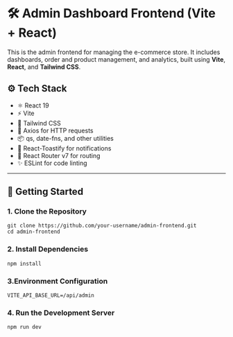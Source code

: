 # 🛠️ Admin Dashboard Frontend (Vite + React)

This is the admin frontend for managing the e-commerce store. It includes dashboards, order and product management, and analytics, built using **Vite**, **React**, and **Tailwind CSS**.

## ⚙️ Tech Stack

- ⚛️ React 19
- ⚡ Vite
- 💅 Tailwind CSS
- 🔄 Axios for HTTP requests
- 📦 qs, date-fns, and other utilities
- 🔔 React-Toastify for notifications
- 🔄 React Router v7 for routing
- ✨ ESLint for code linting

---

## 🚀 Getting Started

### 1. Clone the Repository

```
git clone https://github.com/your-username/admin-frontend.git
cd admin-frontend
```

### 2. Install Dependencies

```
npm install
```
### 3.Environment Configuration
```
VITE_API_BASE_URL=/api/admin

```
### 4. Run the Development Server

```
npm run dev
```

